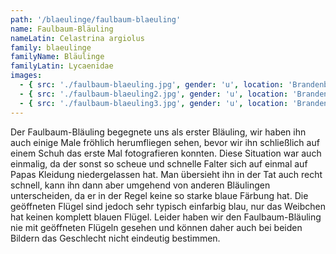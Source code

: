 ```yaml
---
path: '/blaeulinge/faulbaum-blaeuling'
name: Faulbaum-Bläuling
nameLatin: Celastrina argiolus
family: blaeulinge
familyName: Bläulinge
familyLatin: Lycaenidae
images:
  - { src: './faulbaum-blaeuling.jpg', gender: 'u', location: 'Brandenburg, bei Dollgow', author: Georg, date: '2016-07-02' }
  - { src: './faulbaum-blaeuling2.jpg', gender: 'u', location: 'Brandenburg, bei Dollgow', author: Georg, date: '2016-07-02' }
  - { src: './faulbaum-blaeuling3.jpg', gender: 'u', location: 'Brandenburg, Heinrichsfelde', author: Georg, date: '2016-06-05' }
---
```


Der Faulbaum-Bläuling begegnete uns als erster Bläuling, wir haben ihn auch einige Male fröhlich herumfliegen sehen, bevor wir ihn schließlich auf einem Schuh das erste Mal fotografieren konnten. Diese Situation war auch einmalig, da der sonst so scheue und schnelle Falter sich auf einmal auf Papas Kleidung niedergelassen hat. Man übersieht ihn in der Tat auch recht schnell, kann ihn dann aber umgehend von anderen Bläulingen unterscheiden, da er in der Regel keine so starke blaue Färbung hat. Die geöffneten Flügel sind jedoch sehr typisch einfarbig blau, nur das Weibchen hat keinen komplett blauen Flügel. Leider haben wir den Faulbaum-Bläuling nie mit geöffneten Flügeln gesehen und können daher auch bei beiden Bildern das Geschlecht nicht eindeutig bestimmen.

